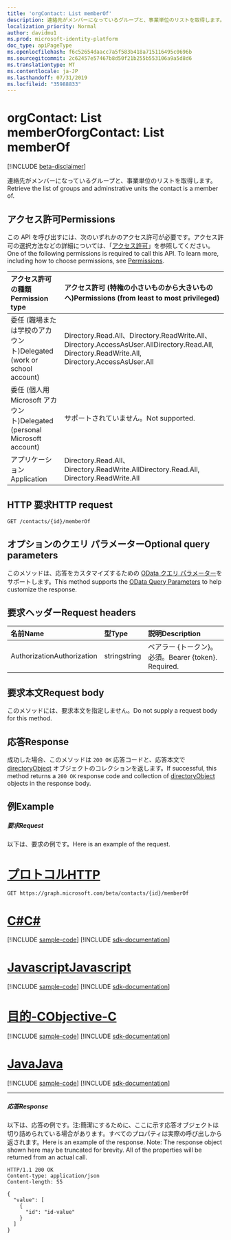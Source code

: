 ```yaml
---
title: 'orgContact: List memberOf'
description: 連絡先がメンバーになっているグループと、事業単位のリストを取得します。
localization_priority: Normal
author: davidmu1
ms.prod: microsoft-identity-platform
doc_type: apiPageType
ms.openlocfilehash: f6c52654daacc7a5f583b418a715116495c0696b
ms.sourcegitcommit: 2c62457e57467b8d50f21b255b553106a9a5d8d6
ms.translationtype: MT
ms.contentlocale: ja-JP
ms.lasthandoff: 07/31/2019
ms.locfileid: "35988833"
---
```

# <a name="orgcontact-list-memberof"></a><span data-ttu-id="1a63a-103">orgContact: List memberOf</span><span class="sxs-lookup"><span data-stu-id="1a63a-103">orgContact: List memberOf</span></span>

[!INCLUDE [beta-disclaimer](../../includes/beta-disclaimer.md)]

<span data-ttu-id="1a63a-104">連絡先がメンバーになっているグループと、事業単位のリストを取得します。</span><span class="sxs-lookup"><span data-stu-id="1a63a-104">Retrieve the list of groups and adminstrative units the contact is a member of.</span></span>

## <a name="permissions"></a><span data-ttu-id="1a63a-105">アクセス許可</span><span class="sxs-lookup"><span data-stu-id="1a63a-105">Permissions</span></span>
<span data-ttu-id="1a63a-p101">この API を呼び出すには、次のいずれかのアクセス許可が必要です。アクセス許可の選択方法などの詳細については、「[アクセス許可](/graph/permissions-reference)」を参照してください。</span><span class="sxs-lookup"><span data-stu-id="1a63a-p101">One of the following permissions is required to call this API. To learn more, including how to choose permissions, see [Permissions](/graph/permissions-reference).</span></span>

|<span data-ttu-id="1a63a-108">アクセス許可の種類</span><span class="sxs-lookup"><span data-stu-id="1a63a-108">Permission type</span></span>      | <span data-ttu-id="1a63a-109">アクセス許可 (特権の小さいものから大きいものへ)</span><span class="sxs-lookup"><span data-stu-id="1a63a-109">Permissions (from least to most privileged)</span></span>              |
|:--------------------|:---------------------------------------------------------|
|<span data-ttu-id="1a63a-110">委任 (職場または学校のアカウント)</span><span class="sxs-lookup"><span data-stu-id="1a63a-110">Delegated (work or school account)</span></span> | <span data-ttu-id="1a63a-111">Directory.Read.All、Directory.ReadWrite.All、Directory.AccessAsUser.All</span><span class="sxs-lookup"><span data-stu-id="1a63a-111">Directory.Read.All, Directory.ReadWrite.All, Directory.AccessAsUser.All</span></span>    |
|<span data-ttu-id="1a63a-112">委任 (個人用 Microsoft アカウント)</span><span class="sxs-lookup"><span data-stu-id="1a63a-112">Delegated (personal Microsoft account)</span></span> | <span data-ttu-id="1a63a-113">サポートされていません。</span><span class="sxs-lookup"><span data-stu-id="1a63a-113">Not supported.</span></span>    |
|<span data-ttu-id="1a63a-114">アプリケーション</span><span class="sxs-lookup"><span data-stu-id="1a63a-114">Application</span></span> | <span data-ttu-id="1a63a-115">Directory.Read.All、Directory.ReadWrite.All</span><span class="sxs-lookup"><span data-stu-id="1a63a-115">Directory.Read.All, Directory.ReadWrite.All</span></span> |

## <a name="http-request"></a><span data-ttu-id="1a63a-116">HTTP 要求</span><span class="sxs-lookup"><span data-stu-id="1a63a-116">HTTP request</span></span>
<!-- { "blockType": "ignored" } -->
```http
GET /contacts/{id}/memberOf
```
## <a name="optional-query-parameters"></a><span data-ttu-id="1a63a-117">オプションのクエリ パラメーター</span><span class="sxs-lookup"><span data-stu-id="1a63a-117">Optional query parameters</span></span>
<span data-ttu-id="1a63a-118">このメソッドは、応答をカスタマイズするための [OData クエリ パラメーター](https://developer.microsoft.com/graph/docs/concepts/query_parameters)をサポートします。</span><span class="sxs-lookup"><span data-stu-id="1a63a-118">This method supports the [OData Query Parameters](https://developer.microsoft.com/graph/docs/concepts/query_parameters) to help customize the response.</span></span>

## <a name="request-headers"></a><span data-ttu-id="1a63a-119">要求ヘッダー</span><span class="sxs-lookup"><span data-stu-id="1a63a-119">Request headers</span></span>
| <span data-ttu-id="1a63a-120">名前</span><span class="sxs-lookup"><span data-stu-id="1a63a-120">Name</span></span>       | <span data-ttu-id="1a63a-121">型</span><span class="sxs-lookup"><span data-stu-id="1a63a-121">Type</span></span> | <span data-ttu-id="1a63a-122">説明</span><span class="sxs-lookup"><span data-stu-id="1a63a-122">Description</span></span>|
|:-----------|:------|:----------|
| <span data-ttu-id="1a63a-123">Authorization</span><span class="sxs-lookup"><span data-stu-id="1a63a-123">Authorization</span></span>  | <span data-ttu-id="1a63a-124">string</span><span class="sxs-lookup"><span data-stu-id="1a63a-124">string</span></span>  | <span data-ttu-id="1a63a-p102">ベアラー {トークン}。必須。</span><span class="sxs-lookup"><span data-stu-id="1a63a-p102">Bearer {token}. Required.</span></span> |

## <a name="request-body"></a><span data-ttu-id="1a63a-127">要求本文</span><span class="sxs-lookup"><span data-stu-id="1a63a-127">Request body</span></span>
<span data-ttu-id="1a63a-128">このメソッドには、要求本文を指定しません。</span><span class="sxs-lookup"><span data-stu-id="1a63a-128">Do not supply a request body for this method.</span></span>

## <a name="response"></a><span data-ttu-id="1a63a-129">応答</span><span class="sxs-lookup"><span data-stu-id="1a63a-129">Response</span></span>

<span data-ttu-id="1a63a-130">成功した場合、このメソッドは `200 OK` 応答コードと、応答本文で [directoryObject](../resources/directoryobject.md) オブジェクトのコレクションを返します。</span><span class="sxs-lookup"><span data-stu-id="1a63a-130">If successful, this method returns a `200 OK` response code and collection of [directoryObject](../resources/directoryobject.md) objects in the response body.</span></span>
## <a name="example"></a><span data-ttu-id="1a63a-131">例</span><span class="sxs-lookup"><span data-stu-id="1a63a-131">Example</span></span>
##### <a name="request"></a><span data-ttu-id="1a63a-132">要求</span><span class="sxs-lookup"><span data-stu-id="1a63a-132">Request</span></span>
<span data-ttu-id="1a63a-133">以下は、要求の例です。</span><span class="sxs-lookup"><span data-stu-id="1a63a-133">Here is an example of the request.</span></span>

# <a name="httptabhttp"></a>[<span data-ttu-id="1a63a-134">プロトコル</span><span class="sxs-lookup"><span data-stu-id="1a63a-134">HTTP</span></span>](#tab/http)
<!-- {
  "blockType": "request",
  "name": "contact_get_memberof"
}-->
```http
GET https://graph.microsoft.com/beta/contacts/{id}/memberOf
```
# <a name="ctabcsharp"></a>[<span data-ttu-id="1a63a-135">C#</span><span class="sxs-lookup"><span data-stu-id="1a63a-135">C#</span></span>](#tab/csharp)
[!INCLUDE [sample-code](../includes/snippets/csharp/contact-get-memberof-csharp-snippets.md)]
[!INCLUDE [sdk-documentation](../includes/snippets/snippets-sdk-documentation-link.md)]

# <a name="javascripttabjavascript"></a>[<span data-ttu-id="1a63a-136">Javascript</span><span class="sxs-lookup"><span data-stu-id="1a63a-136">Javascript</span></span>](#tab/javascript)
[!INCLUDE [sample-code](../includes/snippets/javascript/contact-get-memberof-javascript-snippets.md)]
[!INCLUDE [sdk-documentation](../includes/snippets/snippets-sdk-documentation-link.md)]

# <a name="objective-ctabobjc"></a>[<span data-ttu-id="1a63a-137">目的-C</span><span class="sxs-lookup"><span data-stu-id="1a63a-137">Objective-C</span></span>](#tab/objc)
[!INCLUDE [sample-code](../includes/snippets/objc/contact-get-memberof-objc-snippets.md)]
[!INCLUDE [sdk-documentation](../includes/snippets/snippets-sdk-documentation-link.md)]

# <a name="javatabjava"></a>[<span data-ttu-id="1a63a-138">Java</span><span class="sxs-lookup"><span data-stu-id="1a63a-138">Java</span></span>](#tab/java)
[!INCLUDE [sample-code](../includes/snippets/java/contact-get-memberof-java-snippets.md)]
[!INCLUDE [sdk-documentation](../includes/snippets/snippets-sdk-documentation-link.md)]

---

##### <a name="response"></a><span data-ttu-id="1a63a-139">応答</span><span class="sxs-lookup"><span data-stu-id="1a63a-139">Response</span></span>
<span data-ttu-id="1a63a-p103">以下は、応答の例です。注:簡潔にするために、ここに示す応答オブジェクトは切り詰められている場合があります。すべてのプロパティは実際の呼び出しから返されます。</span><span class="sxs-lookup"><span data-stu-id="1a63a-p103">Here is an example of the response. Note: The response object shown here may be truncated for brevity. All of the properties will be returned from an actual call.</span></span>
<!-- {
  "blockType": "response",
  "truncated": true,
  "@odata.type": "microsoft.graph.directoryObject",
  "isCollection": true
} -->
```http
HTTP/1.1 200 OK
Content-type: application/json
Content-length: 55

{
  "value": [
    {
      "id": "id-value"
    }
  ]
}
```

<!-- uuid: 8fcb5dbc-d5aa-4681-8e31-b001d5168d79
2015-10-25 14:57:30 UTC -->
<!--
{
  "type": "#page.annotation",
  "description": "List memberOf",
  "keywords": "",
  "section": "documentation",
  "tocPath": "",
  "suppressions": [
  ]
}
-->
